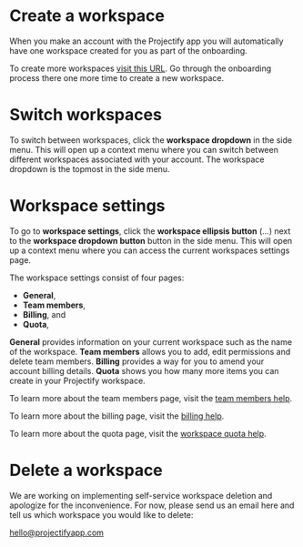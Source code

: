 # Create a workspace

When you make an account with the Projectify app you will automatically have
one workspace created for you as part of the onboarding.

To create more workspaces [visit this URL](/onboarding/new-workspace). Go
through the onboarding process there one more time to create a new workspace.

# Switch workspaces

To switch between workspaces, click the **workspace dropdown** in the side
menu. This will open up a context menu where you can switch between different
workspaces associated with your account. The workspace dropdown is the topmost
in the side menu.

# Workspace settings

To go to **workspace settings**, click the **workspace ellipsis button** (...)
next to the **workspace dropdown button** button in the side menu. This will
open up a context menu where you can access the current workspaces settings
page.

The workspace settings consist of four pages:

- **General**,
- **Team members**,
- **Billing**, and
- **Quota**,

**General** provides information on your current workspace such as the name of
the workspace. **Team members** allows you to add, edit permissions and delete
team members. **Billing** provides a way for you to amend your account billing
details. **Quota** shows you how many more items you can create in your
Projectify workspace.

To learn more about the team members page, visit the [team members
help](/help/team-members).

To learn more about the billing page, visit the [billing help](/help/billing).

To learn more about the quota page, visit the [workspace quota
help](/help/quota).

# Delete a workspace

We are working on implementing self-service workspace deletion and apologize
for the inconvenience. For now, please send us an email here and tell us which
workspace you would like to delete:

[hello@projectifyapp.com](mailto:hello@projectifyapp.com?subject=Workspace+deletion)
